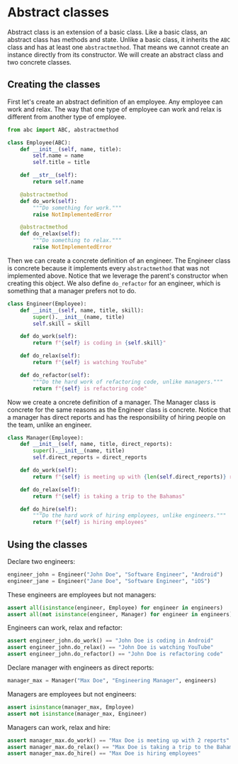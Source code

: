 # Abstract classes

Abstract class is an extension of a basic class. Like a basic class, an abstract class has methods and state. Unlike a basic class, it inherits the `ABC` class and has at least one `abstractmethod`. That means we cannot create an instance directly from its constructor. We will create an abstract class and two concrete classes.

## Creating the classes

First let's create an abstract definition of an employee. Any employee can work and relax. The way that one type of employee can work and relax is different from another type of employee.

```python
from abc import ABC, abstractmethod

class Employee(ABC):
    def __init__(self, name, title):
        self.name = name
        self.title = title

    def __str__(self):
        return self.name

    @abstractmethod
    def do_work(self):
        """Do something for work."""
        raise NotImplementedError

    @abstractmethod
    def do_relax(self):
        """Do something to relax."""
        raise NotImplementedError
```

Then we can create a concrete definition of an engineer. The Engineer class is concrete because it implements every `abstractmethod` that was not implemented above. Notice that we leverage the parent's constructor when creating this object. We also define `do_refactor` for an engineer, which is something that a manager prefers not to do.

```python
class Engineer(Employee):
    def __init__(self, name, title, skill):
        super().__init__(name, title)
        self.skill = skill

    def do_work(self):
        return f"{self} is coding in {self.skill}"

    def do_relax(self):
        return f"{self} is watching YouTube"

    def do_refactor(self):
        """Do the hard work of refactoring code, unlike managers."""
        return f"{self} is refactoring code"
```

Now we create a oncrete definition of a manager. The Manager class is concrete for the same reasons as the Engineer class is concrete. Notice that a manager has direct reports and has the responsibility of hiring people on the team, unlike an engineer.

```python
class Manager(Employee):
    def __init__(self, name, title, direct_reports):
        super().__init__(name, title)
        self.direct_reports = direct_reports

    def do_work(self):
        return f"{self} is meeting up with {len(self.direct_reports)} reports"

    def do_relax(self):
        return f"{self} is taking a trip to the Bahamas"

    def do_hire(self):
        """Do the hard work of hiring employees, unlike engineers."""
        return f"{self} is hiring employees"
```

## Using the classes

Declare two engineers:

```python
engineer_john = Engineer("John Doe", "Software Engineer", "Android")
engineer_jane = Engineer("Jane Doe", "Software Engineer", "iOS")
```

These engineers are employees but not managers:
```python
assert all(isinstance(engineer, Employee) for engineer in engineers)
assert all(not isinstance(engineer, Manager) for engineer in engineers)
```

Engineers can work, relax and refactor:
```python
assert engineer_john.do_work() == "John Doe is coding in Android"
assert engineer_john.do_relax() == "John Doe is watching YouTube"
assert engineer_john.do_refactor() == "John Doe is refactoring code"
```

Declare manager with engineers as direct reports:
```python
manager_max = Manager("Max Doe", "Engineering Manager", engineers)
```

Managers are employees but not engineers:
```python
assert isinstance(manager_max, Employee)
assert not isinstance(manager_max, Engineer)
```

Managers can work, relax and hire:
```python
assert manager_max.do_work() == "Max Doe is meeting up with 2 reports"
assert manager_max.do_relax() == "Max Doe is taking a trip to the Bahamas"
assert manager_max.do_hire() == "Max Doe is hiring employees"
```
